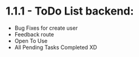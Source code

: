 # 1.1.1 - ToDo List backend:

- Bug Fixes for create user
- Feedback route
- Open To Use
- All Pending Tasks Completed XD